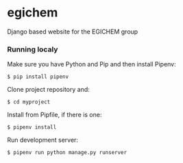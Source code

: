 # egichem
Django based website for the EGICHEM group

### Running localy

Make sure you have Python and Pip and then install Pipenv:
```
$ pip install pipenv
```

Clone project repository and:
```
$ cd myproject
```

Install from Pipfile, if there is one:
```
$ pipenv install
```

Run development server:
```
$ pipenv run python manage.py runserver
```
